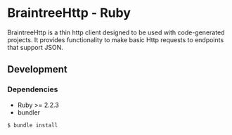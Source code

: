 # BraintreeHttp - Ruby

BraintreeHttp is a thin http client designed to be used with code-generated projects.
It provides functionality to make basic Http requests to endpoints that support JSON.

## Development

### Dependencies
 - Ruby >= 2.2.3 
 - bundler

```sh
$ bundle install
```

